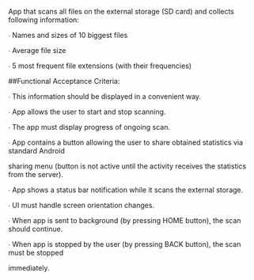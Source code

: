 App that scans all files on the external storage (SD card) and collects following information:

∙ Names and sizes of 10 biggest files

∙ Average file size

∙ 5 most frequent file extensions (with their frequencies)

##Functional Acceptance Criteria:

∙ This information should be displayed in a convenient way.

∙ App allows the user to start and stop scanning.

∙ The app must display progress of ongoing scan.

∙ App contains a button allowing the user to share obtained statistics via standard Android

sharing menu (button is not active until the activity receives the statistics from the server).

∙ App shows a status bar notification while it scans the external storage.

∙ UI must handle screen orientation changes.

∙ When app is sent to background (by pressing HOME button), the scan should continue.

∙ When app is stopped by the user (by pressing BACK button), the scan must be stopped

immediately.
